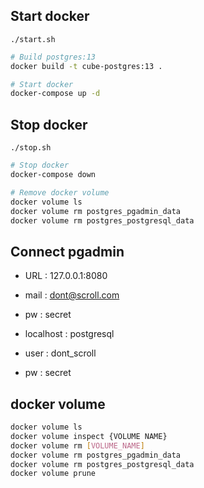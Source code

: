 
## Start docker

`./start.sh`
```bash
# Build postgres:13
docker build -t cube-postgres:13 .

# Start docker
docker-compose up -d
```

## Stop docker

`./stop.sh`
```bash
# Stop docker
docker-compose down

# Remove docker volume
docker volume ls
docker volume rm postgres_pgadmin_data
docker volume rm postgres_postgresql_data
```

## Connect pgadmin

- URL : 127.0.0.1:8080
- mail : dont@scroll.com
- pw : secret

- localhost : postgresql
- user : dont_scroll
- pw : secret

## docker volume

```bash
docker volume ls
docker volume inspect {VOLUME NAME}
docker volume rm [VOLUME_NAME]
docker volume rm postgres_pgadmin_data
docker volume rm postgres_postgresql_data
docker volume prune
```
